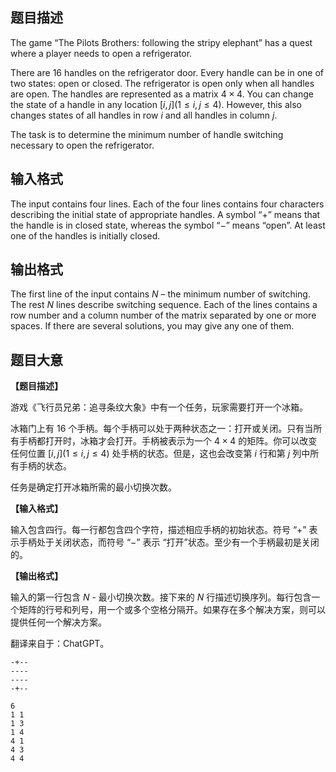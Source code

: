 ## 题目描述
The game “The Pilots Brothers: following the stripy elephant” has a quest where a player needs to open a refrigerator.

There are $16$ handles on the refrigerator door. Every handle can be in one of two states: open or closed. The refrigerator is open only when all handles are open. The handles are represented as a matrix $4\times4$. You can change the state of a handle in any location $[i, j] (1 \leq i, j \leq 4)$. However, this also changes states of all handles in row $i$ and all handles in column $j$.

The task is to determine the minimum number of handle switching necessary to open the refrigerator.

## 输入格式
The input contains four lines. Each of the four lines contains four characters describing the initial state of appropriate handles. A symbol “+” means that the handle is in closed state, whereas the symbol “−” means “open”. At least one of the handles is initially closed.

## 输出格式
The first line of the input contains $N$ – the minimum number of switching. The rest $N$ lines describe switching sequence. Each of the lines contains a row number and a column number of the matrix separated by one or more spaces. If there are several solutions, you may give any one of them.

## 题目大意
**【题目描述】**

游戏《飞行员兄弟：追寻条纹大象》中有一个任务，玩家需要打开一个冰箱。

冰箱门上有 $16$ 个手柄。每个手柄可以处于两种状态之一：打开或关闭。只有当所有手柄都打开时，冰箱才会打开。手柄被表示为一个 $4\times4$ 的矩阵。你可以改变任何位置 $[i, j] (1 \leq i, j \leq 4)$ 处手柄的状态。但是，这也会改变第 $i$ 行和第 $j$ 列中所有手柄的状态。

任务是确定打开冰箱所需的最小切换次数。

**【输入格式】**

输入包含四行。每一行都包含四个字符，描述相应手柄的初始状态。符号 “+” 表示手柄处于关闭状态，而符号 “−” 表示 “打开”状态。至少有一个手柄最初是关闭的。

**【输出格式】**

输入的第一行包含 $N$ - 最小切换次数。接下来的 $N$ 行描述切换序列。每行包含一个矩阵的行号和列号，用一个或多个空格分隔开。如果存在多个解决方案，则可以提供任何一个解决方案。

翻译来自于：ChatGPT。

```input1
-+--
----
----
-+--
```

```output1
6 
1 1 
1 3 
1 4 
4 1 
4 3 
4 4
```

